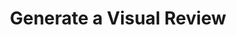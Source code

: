 ---
title: Generate a Visual Review
excerpt: >-
  This endpoint is used to generate a visual review of the standardization
  results. For every value in the standardization payload, we generate a
  confidence score and a a list of locations, where a location is page number
  and x1,y1,x2,y2 bounding box coordinate on that page, designating the top left
  and lower right corner of the bounding box. This indicates where in the
  doucment the value was found.
api:
  file: openapi (2).json
  operationId: post_review_batch
hidden: false
---